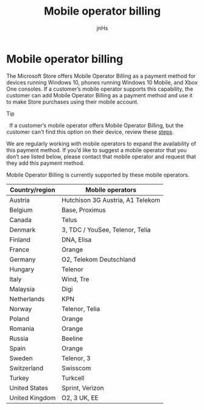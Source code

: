 ﻿---
author: jnHs
Description: The Microsoft Store offers Mobile Operator Billing as a payment method for mobile operators who support this capability.
title: Mobile operator billing
ms.assetid: C8A5A4BA-6B39-42FC-B8C4-ED1B7F774CC1
ms.author: wdg-dev-content
ms.date: 12/18/2017
ms.topic: article
ms.prod: windows
ms.technology: uwp
keywords: windows 10, uwp, mobile operators, mobile billing, mobile operator billing
ms.localizationpriority: high
---

# Mobile operator billing


The Microsoft Store offers Mobile Operator Billing as a payment method for devices running Windows 10, phones running Windows 10 Mobile, and Xbox One consoles. If a customer’s mobile operator supports this capability, the customer can add Mobile Operator Billing as a payment method and use it to make Store purchases using their mobile account.

> [!TIP]
>  If a customer’s mobile operator offers Mobile Operator Billing, but the customer can't find this option on their device, review these [steps](http://go.microsoft.com/fwlink/p/?LinkId=523993).

We are regularly working with mobile operators to expand the availability of this payment method. If you’d like to suggest a mobile operator that you don’t see listed below, please contact that mobile operator and request that they add this payment method.

Mobile Operator Billing is currently supported by these mobile operators.

| Country/region  | Mobile operators                 |
|-----------------|----------------------------------|
| Austria         | Hutchison 3G Austria, A1 Telekom |
| Belgium         | Base, Proximus                   |
| Canada          | Telus                            |
| Denmark         | 3, TDC / YouSee, Telenor, Telia  |
| Finland         | DNA, Elisa                       |
| France          | Orange                           |
| Germany         | O2, Telekom Deutschland          |
| Hungary         | Telenor                          |
| Italy           | Wind, Tre                        |
| Malaysia        | Digi                             |
| Netherlands     | KPN                              |
| Norway          | Telenor, Telia                   |
| Poland          | Orange                           |
| Romania         | Orange                           |
| Russia          | Beeline                          |
| Spain           | Orange                           |
| Sweden          | Telenor, 3                       |
| Switzerland     | Swisscom                         |
| Turkey          | Turkcell                         |
| United States   | Sprint, Verizon                  |
| United Kingdom  | O2, 3 UK, EE                     |

 



 


 

 




